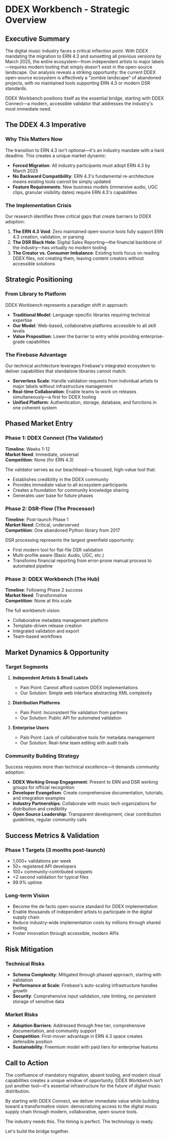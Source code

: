 # DDEX Workbench - Strategic Overview

## Executive Summary

The digital music industry faces a critical inflection point. With DDEX mandating the migration to ERN 4.3 and sunsetting all previous versions by March 2025, the entire ecosystem—from independent artists to major labels—requires modern tooling that simply doesn't exist in the open-source landscape. Our analysis reveals a striking opportunity: the current DDEX open-source ecosystem is effectively a "zombie landscape" of abandoned projects, with no maintained tools supporting ERN 4.3 or modern DSR standards.

DDEX Workbench positions itself as the essential bridge, starting with DDEX Connect—a modern, accessible validator that addresses the industry's most immediate need.

## The DDEX 4.3 Imperative

### Why This Matters Now

The transition to ERN 4.3 isn't optional—it's an industry mandate with a hard deadline. This creates a unique market dynamic:

- **Forced Migration**: All industry participants must adopt ERN 4.3 by March 2025
- **No Backward Compatibility**: ERN 4.3's fundamental re-architecture means existing tools cannot be simply updated
- **Feature Requirements**: New business models (immersive audio, UGC clips, granular visibility dates) require ERN 4.3's capabilities

### The Implementation Crisis

Our research identifies three critical gaps that create barriers to DDEX adoption:

1. **The ERN 4.3 Void**: Zero maintained open-source tools fully support ERN 4.3 creation, validation, or parsing
2. **The DSR Black Hole**: Digital Sales Reporting—the financial backbone of the industry—has virtually no modern tooling
3. **The Creator vs. Consumer Imbalance**: Existing tools focus on reading DDEX files, not creating them, leaving content creators without accessible solutions

## Strategic Positioning

### From Library to Platform

DDEX Workbench represents a paradigm shift in approach:

- **Traditional Model**: Language-specific libraries requiring technical expertise
- **Our Model**: Web-based, collaborative platforms accessible to all skill levels
- **Value Proposition**: Lower the barrier to entry while providing enterprise-grade capabilities

### The Firebase Advantage

Our technical architecture leverages Firebase's integrated ecosystem to deliver capabilities that standalone libraries cannot match:

- **Serverless Scale**: Handle validation requests from individual artists to major labels without infrastructure management
- **Real-time Collaboration**: Enable teams to work on releases simultaneously—a first for DDEX tooling
- **Unified Platform**: Authentication, storage, database, and functions in one coherent system

## Phased Market Entry

### Phase 1: DDEX Connect (The Validator)
**Timeline**: Weeks 1-12  
**Market Need**: Immediate, universal  
**Competition**: None (for ERN 4.3)

The validator serves as our beachhead—a focused, high-value tool that:
- Establishes credibility in the DDEX community
- Provides immediate value to all ecosystem participants
- Creates a foundation for community knowledge sharing
- Generates user base for future phases

### Phase 2: DSR-Flow (The Processor)
**Timeline**: Post-launch Phase 1  
**Market Need**: Critical, underserved  
**Competition**: One abandoned Python library from 2017

DSR processing represents the largest greenfield opportunity:
- First modern tool for flat-file DSR validation
- Multi-profile aware (Basic Audio, UGC, etc.)
- Transforms financial reporting from error-prone manual process to automated pipeline

### Phase 3: DDEX Workbench (The Hub)
**Timeline**: Following Phase 2 success  
**Market Need**: Transformative  
**Competition**: None at this scale

The full workbench vision:
- Collaborative metadata management platform
- Template-driven release creation
- Integrated validation and export
- Team-based workflows

## Market Dynamics & Opportunity

### Target Segments

1. **Independent Artists & Small Labels**
   - Pain Point: Cannot afford custom DDEX implementations
   - Our Solution: Simple web interface abstracting XML complexity
   
2. **Distribution Platforms**
   - Pain Point: Inconsistent file validation from partners
   - Our Solution: Public API for automated validation
   
3. **Enterprise Users**
   - Pain Point: Lack of collaborative tools for metadata management
   - Our Solution: Real-time team editing with audit trails

### Community Building Strategy

Success requires more than technical excellence—it demands community adoption:

- **DDEX Working Group Engagement**: Present to ERN and DSR working groups for official recognition
- **Developer Evangelism**: Create comprehensive documentation, tutorials, and integration examples
- **Industry Partnerships**: Collaborate with music tech organizations for distribution and credibility
- **Open Source Leadership**: Transparent development, clear contribution guidelines, regular community calls

## Success Metrics & Validation

### Phase 1 Targets (3 months post-launch)
- 1,000+ validations per week
- 50+ registered API developers
- 100+ community-contributed snippets
- <2 second validation for typical files
- 99.9% uptime

### Long-term Vision
- Become the de facto open-source standard for DDEX implementation
- Enable thousands of independent artists to participate in the digital supply chain
- Reduce industry-wide implementation costs by millions through shared tooling
- Foster innovation through accessible, modern APIs

## Risk Mitigation

### Technical Risks
- **Schema Complexity**: Mitigated through phased approach, starting with validation
- **Performance at Scale**: Firebase's auto-scaling infrastructure handles growth
- **Security**: Comprehensive input validation, rate limiting, no persistent storage of sensitive data

### Market Risks
- **Adoption Barriers**: Addressed through free tier, comprehensive documentation, and community support
- **Competition**: First-mover advantage in ERN 4.3 space creates defensible position
- **Sustainability**: Freemium model with paid tiers for enterprise features

## Call to Action

The confluence of mandatory migration, absent tooling, and modern cloud capabilities creates a unique window of opportunity. DDEX Workbench isn't just another tool—it's essential infrastructure for the future of digital music distribution.

By starting with DDEX Connect, we deliver immediate value while building toward a transformative vision: democratizing access to the digital music supply chain through modern, collaborative, open-source tools.

The industry needs this. The timing is perfect. The technology is ready.

Let's build the bridge together.